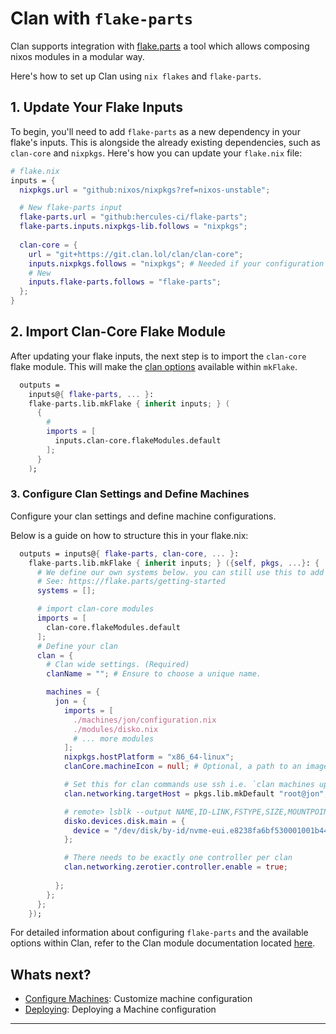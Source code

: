 # Clan with `flake-parts`

Clan supports integration with [flake.parts](https://flake.parts/) a tool which allows composing nixos modules in a modular way.

Here's how to set up Clan using `nix flakes` and `flake-parts`.

## 1. Update Your Flake Inputs

To begin, you'll need to add `flake-parts` as a new dependency in your flake's inputs. This is alongside the already existing dependencies, such as `clan-core` and `nixpkgs`. Here's how you can update your `flake.nix` file:

```nix
# flake.nix
inputs = {
  nixpkgs.url = "github:nixos/nixpkgs?ref=nixos-unstable";

  # New flake-parts input
  flake-parts.url = "github:hercules-ci/flake-parts";
  flake-parts.inputs.nixpkgs-lib.follows = "nixpkgs";
  
  clan-core = {
    url = "git+https://git.clan.lol/clan/clan-core";
    inputs.nixpkgs.follows = "nixpkgs"; # Needed if your configuration uses nixpkgs unstable.
    # New
    inputs.flake-parts.follows = "flake-parts";
  };
}
```

## 2. Import Clan-Core Flake Module

After updating your flake inputs, the next step is to import the `clan-core` flake module. This will make the [clan options](https://git.clan.lol/clan/clan-core/src/branch/main/flakeModules/clan.nix) available within `mkFlake`.

```nix
  outputs =
    inputs@{ flake-parts, ... }:
    flake-parts.lib.mkFlake { inherit inputs; } (
      {
        # 
        imports = [
          inputs.clan-core.flakeModules.default
        ];
      }
    );
```

### 3. Configure Clan Settings and Define Machines

Configure your clan settings and define machine configurations.

Below is a guide on how to structure this in your flake.nix:

```nix
  outputs = inputs@{ flake-parts, clan-core, ... }:
    flake-parts.lib.mkFlake { inherit inputs; } ({self, pkgs, ...}: {
      # We define our own systems below. you can still use this to add system specific outputs to your flake.
      # See: https://flake.parts/getting-started
      systems = [];

      # import clan-core modules
      imports = [
        clan-core.flakeModules.default
      ];
      # Define your clan
      clan = {
        # Clan wide settings. (Required)
        clanName = ""; # Ensure to choose a unique name.

        machines = {
          jon = {
            imports = [
              ./machines/jon/configuration.nix
              ./modules/disko.nix
              # ... more modules
            ];
            nixpkgs.hostPlatform = "x86_64-linux";
            clanCore.machineIcon = null; # Optional, a path to an image file

            # Set this for clan commands use ssh i.e. `clan machines update`
            clan.networking.targetHost = pkgs.lib.mkDefault "root@jon";

            # remote> lsblk --output NAME,ID-LINK,FSTYPE,SIZE,MOUNTPOINT
            disko.devices.disk.main = {
              device = "/dev/disk/by-id/nvme-eui.e8238fa6bf530001001b448b4aec2929";
            };

            # There needs to be exactly one controller per clan
            clan.networking.zerotier.controller.enable = true;
            
          };
        };
      };
    });
```

For detailed information about configuring `flake-parts` and the available options within Clan,
refer to the Clan module documentation located [here](https://git.clan.lol/clan/clan-core/src/branch/main/flakeModules/clan.nix).

## Whats next?

- [Configure Machines](configure.md): Customize machine configuration
- [Deploying](deploy.md): Deploying a Machine configuration

---
